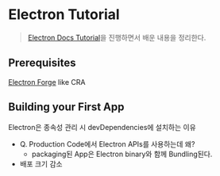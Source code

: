 # Electron Tutorial

> [Electron Docs Tutorial](https://www.electronjs.org/docs/latest/tutorial/tutorial-prerequisites)을 진행하면서 배운 내용을 정리한다.

## Prerequisites

[Electron Forge](https://www.electronforge.io/) like CRA

## Building your First App

Electron은 종속성 관리 시 devDependencies에 설치하는 이유

- Q. Production Code에서 Electron APIs를 사용하는데 왜?
  - packaging된 App은 Electron binary와 함께 Bundling된다.
- 배포 크기 감소
